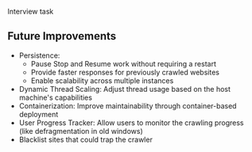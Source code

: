 Interview task

## Future Improvements
- Persistence:
  - Pause Stop and Resume work without requiring a restart
  - Provide faster responses for previously crawled websites
  - Enable scalability across multiple instances
- Dynamic Thread Scaling: Adjust thread usage based on the host machine's capabilities
- Containerization: Improve maintainability through container-based deployment
- User Progress Tracker: Allow users to monitor the crawling progress (like defragmentation in old windows)
- Blacklist sites that could trap the crawler

